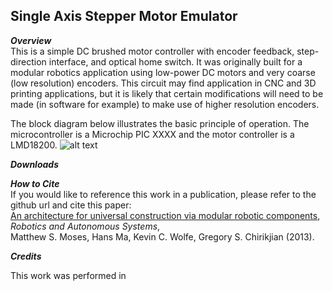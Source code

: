 ## Single Axis Stepper Motor Emulator

**_Overview_**          
This is a simple DC brushed motor controller with encoder feedback, step-direction interface, and optical home switch. It was originally built for a modular robotics application using low-power DC motors and very coarse (low resolution) encoders. This circuit may find application in CNC and 3D printing applications, but it is likely that certain modifications will need to be made (in software for example) to make use of higher resolution encoders. 

The block diagram below illustrates the basic principle of operation. The microcontroller is a Microchip PIC XXXX and the motor controller is a LMD18200.
![alt text](https://raw2.github.com/mattmoses/SingleAxisEmulator/master/blockDiagram.png)


**_Downloads_**


**_How to Cite_**   
If you would like to reference this work in a publication, please refer to the github url and cite this paper:     
  [An architecture for universal construction via modular robotic components](http://dx.doi.org/10.1016/j.robot.2013.08.005),    
  *Robotics and Autonomous Systems*,      
  Matthew S. Moses, Hans Ma, Kevin C. Wolfe, Gregory S. Chirikjian (2013).

**_Credits_**

This work was performed in 

